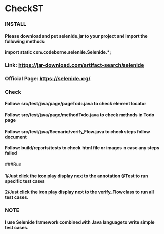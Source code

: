 # CheckST
### INSTALL
#### Please download and put selenide.jar to your project and import the following methods:
#### import static com.codeborne.selenide.Selenide.*;

### Link: https://jar-download.com/artifact-search/selenide
### Official Page: https://selenide.org/
### Check
#### Follow: src/test/java/page/pageTodo.java to check element locator
#### Follow: src/test/java/page/methodTodo.java  to check methods in Todo page
#### Follow: src/test/java/Scenario/verify_Flow.java to check steps follow document
#### Follow: build/reports/tests to check .html file or images in case any steps failed
###Run
#### 1/Just click the icon play display next to the annotation @Test to run specific test cases
#### 2/Just click the icon play display next to the verify_Flow class to run all test cases.

### NOTE
#### I use Selenide framework combined with Java language to write simple test cases.
